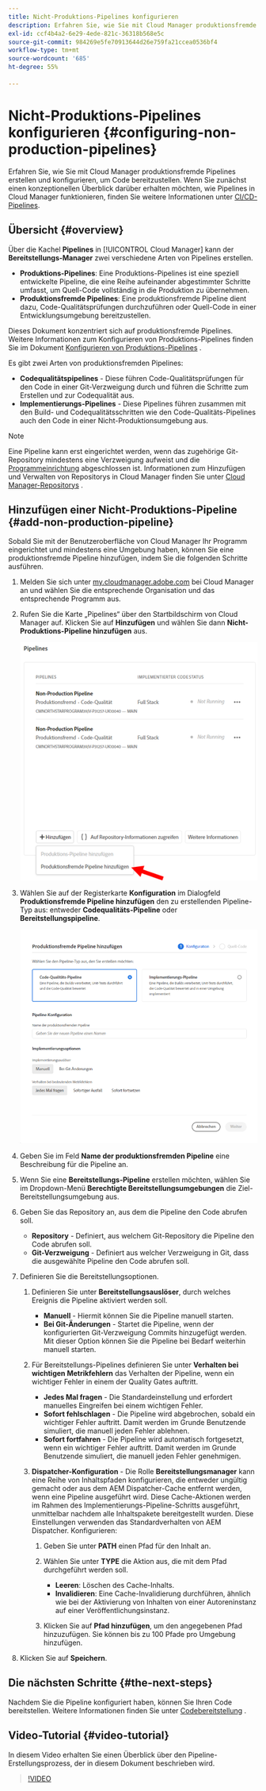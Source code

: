 ```yaml
---
title: Nicht-Produktions-Pipelines konfigurieren
description: Erfahren Sie, wie Sie mit Cloud Manager produktionsfremde Pipelines erstellen und konfigurieren, um Code bereitzustellen.
exl-id: ccf4b4a2-6e29-4ede-821c-36318b568e5c
source-git-commit: 984269e5fe70913644d26e759fa21ccea0536bf4
workflow-type: tm+mt
source-wordcount: '685'
ht-degree: 55%

---
```


# Nicht-Produktions-Pipelines konfigurieren {#configuring-non-production-pipelines}

Erfahren Sie, wie Sie mit Cloud Manager produktionsfremde Pipelines erstellen und konfigurieren, um Code bereitzustellen. Wenn Sie zunächst einen konzeptionellen Überblick darüber erhalten möchten, wie Pipelines in Cloud Manager funktionieren, finden Sie weitere Informationen unter [CI/CD-Pipelines](/help/overview/ci-cd-pipelines.md).

## Übersicht {#overview}

Über die Kachel **Pipelines** in [!UICONTROL Cloud Manager] kann der **Bereitstellungs-Manager** zwei verschiedene Arten von Pipelines erstellen.

* **Produktions-Pipelines**: Eine Produktions-Pipelines ist eine speziell entwickelte Pipeline, die eine Reihe aufeinander abgestimmter Schritte umfasst, um Quell-Code vollständig in die Produktion zu übernehmen.
* **Produktionsfremde Pipelines**: Eine produktionsfremde Pipeline dient dazu, Code-Qualitätsprüfungen durchzuführen oder Quell-Code in einer Entwicklungsumgebung bereitzustellen.

Dieses Dokument konzentriert sich auf produktionsfremde Pipelines. Weitere Informationen zum Konfigurieren von Produktions-Pipelines finden Sie im Dokument [Konfigurieren von Produktions-Pipelines](/help/using/production-pipelines.md) .

Es gibt zwei Arten von produktionsfremden Pipelines:

* **Codequalitätspipelines** - Diese führen Code-Qualitätsprüfungen für den Code in einer Git-Verzweigung durch und führen die Schritte zum Erstellen und zur Codequalität aus.
* **Implementierungs-Pipelines** - Diese Pipelines führen zusammen mit den Build- und Codequalitätsschritten wie den Code-Qualitäts-Pipelines auch den Code in einer Nicht-Produktionsumgebung aus.

>[!NOTE]
>
>Eine Pipeline kann erst eingerichtet werden, wenn das zugehörige Git-Repository mindestens eine Verzweigung aufweist und die [Programmeinrichtung](/help/getting-started/program-setup.md) abgeschlossen ist. Informationen zum Hinzufügen und Verwalten von Repositorys in Cloud Manager finden Sie unter [Cloud Manager-Repositorys](/help/managing-code/managing-repositories.md) .

## Hinzufügen einer Nicht-Produktions-Pipeline {#add-non-production-pipeline}

Sobald Sie mit der Benutzeroberfläche von Cloud Manager Ihr Programm eingerichtet und mindestens eine Umgebung haben, können Sie eine produktionsfremde Pipeline hinzufügen, indem Sie die folgenden Schritte ausführen.

1. Melden Sie sich unter [my.cloudmanager.adobe.com](https://my.cloudmanager.adobe.com) bei Cloud Manager an und wählen Sie die entsprechende Organisation und das entsprechende Programm aus.

1. Rufen Sie die Karte „Pipelines“ über den Startbildschirm von Cloud Manager auf. Klicken Sie auf **Hinzufügen** und wählen Sie dann **Nicht-Produktions-Pipeline hinzufügen** aus.

   ![Produktionsfremde Pipeline hinzufügen](/help/assets/configure-pipelines/nonprod-pipeline-add1.png)

1. Wählen Sie auf der Registerkarte **Konfiguration** im Dialogfeld **Produktionsfremde Pipeline hinzufügen** den zu erstellenden Pipeline-Typ aus: entweder **Codequalitäts-Pipeline** oder **Bereitstellungspipeline**.

   ![Pipeline-Typ wählen](/help/assets/configure-pipelines/add-non-production-pipeline.png)

1. Geben Sie im Feld **Name der produktionsfremden Pipeline** eine Beschreibung für die Pipeline an.

1. Wenn Sie eine **Bereitstellungs-Pipeline** erstellen möchten, wählen Sie im Dropdown-Menü **Berechtigte Bereitstellungsumgebungen** die Ziel-Bereitstellungsumgebung aus.

1. Geben Sie das Repository an, aus dem die Pipeline den Code abrufen soll.

   * **Repository** - Definiert, aus welchem Git-Repository die Pipeline den Code abrufen soll.
   * **Git-Verzweigung** - Definiert aus welcher Verzweigung in Git, dass die ausgewählte Pipeline den Code abrufen soll.

1. Definieren Sie die Bereitstellungsoptionen.

   1. Definieren Sie unter **Bereitstellungsauslöser**, durch welches Ereignis die Pipeline aktiviert werden soll.

      * **Manuell** - Hiermit können Sie die Pipeline manuell starten.
      * **Bei Git-Änderungen** - Startet die Pipeline, wenn der konfigurierten Git-Verzweigung Commits hinzugefügt werden. Mit dieser Option können Sie die Pipeline bei Bedarf weiterhin manuell starten.

   1. Für Bereitstellungs-Pipelines definieren Sie unter **Verhalten bei wichtigen Metrikfehlern** das Verhalten der Pipeline, wenn ein wichtiger Fehler in einem der Quality Gates auftritt.

      * **Jedes Mal fragen** - Die Standardeinstellung und erfordert manuelles Eingreifen bei einem wichtigen Fehler.
      * **Sofort fehlschlagen** - Die Pipeline wird abgebrochen, sobald ein wichtiger Fehler auftritt. Damit werden im Grunde Benutzende simuliert, die manuell jeden Fehler ablehnen.
      * **Sofort fortfahren** - Die Pipeline wird automatisch fortgesetzt, wenn ein wichtiger Fehler auftritt. Damit werden im Grunde Benutzende simuliert, die manuell jeden Fehler genehmigen.

   1. **Dispatcher-Konfiguration** - Die Rolle **Bereitstellungsmanager** kann eine Reihe von Inhaltspfaden konfigurieren, die entweder ungültig gemacht oder aus dem AEM Dispatcher-Cache entfernt werden, wenn eine Pipeline ausgeführt wird. Diese Cache-Aktionen werden im Rahmen des Implementierungs-Pipeline-Schritts ausgeführt, unmittelbar nachdem alle Inhaltspakete bereitgestellt wurden. Diese Einstellungen verwenden das Standardverhalten von AEM Dispatcher. Konfigurieren:

      1. Geben Sie unter **PATH** einen Pfad für den Inhalt an.
      1. Wählen Sie unter **TYPE** die Aktion aus, die mit dem Pfad durchgeführt werden soll.

         * **Leeren**: Löschen des Cache-Inhalts.
         * **Invalidieren**: Eine Cache-Invalidierung durchführen, ähnlich wie bei der Aktivierung von Inhalten von einer Autoreninstanz auf einer Veröffentlichungsinstanz.

      1. Klicken Sie auf **Pfad hinzufügen**, um den angegebenen Pfad hinzuzufügen. Sie können bis zu 100 Pfade pro Umgebung hinzufügen.

1. Klicken Sie auf **Speichern**.

## Die nächsten Schritte {#the-next-steps}

Nachdem Sie die Pipeline konfiguriert haben, können Sie Ihren Code bereitstellen. Weitere Informationen finden Sie unter [Codebereitstellung](/help/using/code-deployment.md) .

## Video-Tutorial {#video-tutorial}

In diesem Video erhalten Sie einen Überblick über den Pipeline-Erstellungsprozess, der in diesem Dokument beschrieben wird.

>[!VIDEO](https://video.tv.adobe.com/v/26316/)
